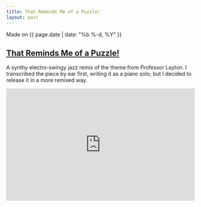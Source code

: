 ```yaml
---
title: That Reminds Me of a Puzzle!
layout: post
---
```

Made on {{ page.date | date: "%b %-d, %Y" }}
## [That Reminds Me of a Puzzle!]({{page.url}})

A synthy electro-swingy jazz remix of the theme from Professor Layton. I transcribed the piece by ear first, writing it as a piano solo; but I decided to release it in a more remixed way.

<iframe width="100%" height="300" scrolling="no" frameborder="no" allow="autoplay" src="https://w.soundcloud.com/player/?url=https%3A//api.soundcloud.com/tracks/300265639&color=%23ff5500&auto_play=false&hide_related=false&show_comments=true&show_user=true&show_reposts=false&show_teaser=true&visual=true"></iframe>
